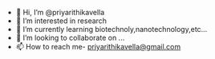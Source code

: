 - 👋 Hi, I’m @priyarithikavella
- 👀 I’m interested in research 
- 🌱 I’m currently learning biotechnoly,nanotechnology,etc...
- 💞️ I’m looking to collaborate on ...
- 📫 How to reach me- priyarithikavella@gmail.com

<!---
priyarithikavella/priyarithikavella is a ✨ special ✨ repository because its `README.md` (this file) appears on your GitHub profile.
You can click the Preview link to take a look at your changes.
--->
